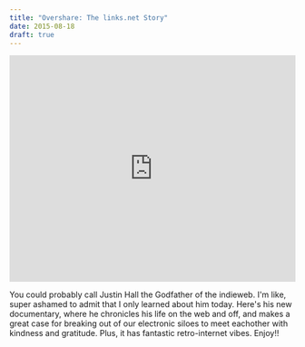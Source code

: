 ```yaml
---
title: "Overshare: The links.net Story"
date: 2015-08-18
draft: true
---
```


<iframe src="https://archive.org/embed/overshare-the_links.net_story" width="100%" height="400" frameborder="0" webkitallowfullscreen="true" mozallowfullscreen="true" allowfullscreen=""></iframe>

You could probably call Justin Hall the Godfather of the indieweb. I'm like, super ashamed to admit that I only learned about him today. Here's his new documentary, where he chronicles his life on the web and off, and makes a great case for breaking out of our electronic siloes to meet eachother with kindness and gratitude. Plus, it has fantastic retro-internet vibes. Enjoy!!

